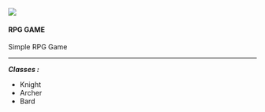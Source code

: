 ![](https://img.shields.io/badge/Owner-miloszlip%231337-red)
#### RPG GAME

Simple RPG Game

---

***Classes :***
- Knight
- Archer
- Bard